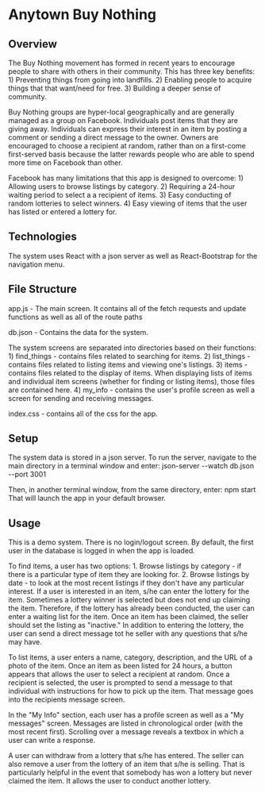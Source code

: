 # Anytown Buy Nothing

## Overview
The Buy Nothing movement has formed in recent years to encourage people to share with others in their community. This has three key benefits:
    1) Preventing things from going into landfills.
    2) Enabling people to acquire things that that want/need for free.
    3) Building a deeper sense of community.

Buy Nothing groups are hyper-local geographically and are generally managed as a group on Facebook. Individuals post items that they are giving away. Individuals can express their interest in an item by posting a comment or sending a direct message to the owner. Owners are encouraged to choose a recipient at random, rather than on a first-come first-served basis because the latter rewards people who are able to spend more time on Facebook than other. 

Facebook has many limitations that this app is designed to overcome:
    1) Allowing users to browse listings by category.
    2) Requiring a 24-hour waiting period to select a a recipient of items.
    3) Easy conducting of random lotteries to select winners.
    4) Easy viewing of items that the user has listed or entered a lottery for.

## Technologies
The system uses React with a json server as well as React-Bootstrap for the navigation menu.

## File Structure
app.js - The main screen. It contains all of the fetch requests and update functions as well as all of the route paths 

db.json - Contains the data for the system.

The system screens are separated into directories based on their functions:
    1) find_things - contains files related to searching for items. 
    2) list_things - contains files related to listing items and viewing one's listings.
    3) items - contains files related to the display of items. When displaying lists of items and individual item screens (whether for finding or listing items), those files are contained here.
    4) my_info - contains the user's profile screen as well a screen for sending and receiving messages.
    
index.css - contains all of the css for the app.
    
## Setup
The system data is stored in a json server. To run the server, navigate to the main directory in a terminal window and enter:
json-server --watch db.json --port 3001 

Then, in another terminal window, from the same directory, enter:
npm start
That will launch the app in your default browser.

## Usage
This is a demo system. There is no login/logout screen. By default, the first user in the database is logged in when the app is loaded.

To find items, a user has two options:
    1. Browse listings by category - if there is a particular type of item they are looking for.
    2. Browse listings by date - to look at the most recent listings if they don't have any particular interest.
If a user is interested in an item, s/he can enter the lottery for the item. Sometimes a lottery winner is selected but does not end up claiming the item. Therefore, if the lottery has already been conducted, the user can enter a waiting list for the item. Once an item has been claimed, the seller should set the listing as "inactive." In addition to entering the lottery, the user can send a direct message tot he seller with any questions that s/he may have.

To list items, a user enters a name, category, description, and the URL of a photo of the item. Once an item as been listed for 24 hours, a button appears that allows the user to select a recipient at random. Once a recipient is selected, the user is prompted to send a message to that individual with instructions for how to pick up the item. That message goes into the recipients message screen.

In the "My Info" section, each user has a profile screen as well as a "My messages" screen. Messages are listed in chronological order (with the most recent first). Scrolling over a message reveals a textbox in which a user can write a response.

A user can withdraw from a lottery that s/he has entered. The seller can also remove a user from the lottery of an item that s/he is selling. That is particularly helpful in the event that somebody has won a lottery but never claimed the item. It allows the user to conduct another lottery.